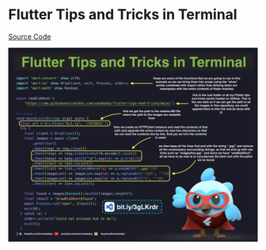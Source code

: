 # Flutter Tips and Tricks in Terminal

[Source Code](flutter-tips-and-tricks-in-terminal.dart)

![](flutter-tips-and-tricks-in-terminal.jpg)
